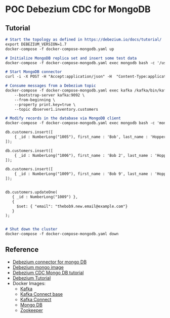 # POC Debezium CDC for MongoDB

## Tutorial

```markdown
# Start the topology as defined in https://debezium.io/docs/tutorial/
export DEBEZIUM_VERSION=1.7
docker-compose -f docker-compose-mongodb.yaml up

# Initialize MongoDB replica set and insert some test data
docker-compose -f docker-compose-mongodb.yaml exec mongodb bash -c '/usr/local/bin/init-inventory.sh'

# Start MongoDB connector
curl -i -X POST -H "Accept:application/json" -H  "Content-Type:application/json" http://localhost:8083/connectors/ -d @register-mongodb.json

# Consume messages from a Debezium topic
docker-compose -f docker-compose-mongodb.yaml exec kafka /kafka/bin/kafka-console-consumer.sh \
    --bootstrap-server kafka:9092 \
    --from-beginning \
    --property print.key=true \
    --topic dbserver1.inventory.customers

# Modify records in the database via MongoDB client
docker-compose -f docker-compose-mongodb.yaml exec mongodb bash -c 'mongo -u $MONGODB_USER -p $MONGODB_PASSWORD --authenticationDatabase admin inventory'

db.customers.insert([
    { _id : NumberLong("1005"), first_name : 'Bob', last_name : 'Hopper', email : 'thebob@example.com', unique_id : UUID() }
]);

db.customers.insert([
    { _id : NumberLong("1006"), first_name : 'Bob 2', last_name : 'Hopper 2', email : 'thebob2@example.com', unique_id : UUID() }
]);

db.customers.insert([
    { _id : NumberLong("1009"), first_name : 'Bob 9', last_name : 'Hopper 9', email : 'thebob9@example.com', unique_id : UUID() }
]);


db.customers.updateOne(
   { _id : NumberLong("1009") },
   {
     $set: { "email": "thebob9.new.email@example.com"}
   }
);


# Shut down the cluster
docker-compose -f docker-compose-mongodb.yaml down
```

## Reference

* [Debezium connector for mongo DB](https://debezium.io/documentation/reference/1.7/connectors/mongodb.html)
* [Debezium mongo image](https://github.com/debezium/docker-images/tree/master/examples/mongodb/1.7)
* [Debezium CDC Mongo DB tutorial](https://github.com/debezium/debezium-examples/tree/master/tutorial#using-mongodb)
* [Debezium Tutorial](https://debezium.io/docs/tutorial/)
* Docker Images:
  * [Kafka](https://github.com/debezium/docker-images/tree/master/kafka/1.7)
  * [Kafka Connect base](https://github.com/debezium/docker-images/tree/master/connect-base/1.7)
  * [Kafka Connect](https://github.com/debezium/docker-images/tree/master/connect/1.7)
  * [Mongo DB](https://github.com/debezium/docker-images/blob/master/examples/mongodb/1.7/Dockerfile)
  * [Zookeeper](https://github.com/debezium/docker-images/tree/master/zookeeper/1.7)
